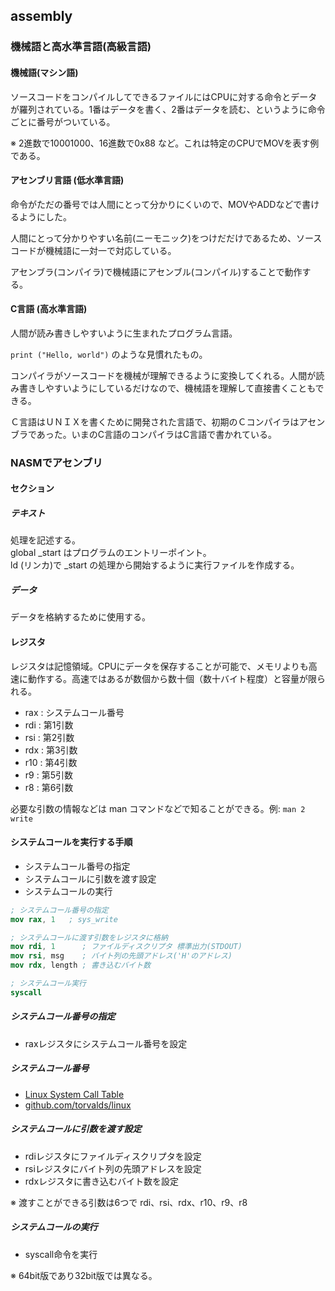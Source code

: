## assembly

### 機械語と高水準言語(高級言語)
#### 機械語(マシン語)
ソースコードをコンパイルしてできるファイルにはCPUに対する命令とデータが羅列されている。1番はデータを書く、2番はデータを読む、というように命令ごとに番号がついている。

※ 2進数で10001000、16進数で0x88 など。これは特定のCPUでMOVを表す例である。

#### アセンブリ言語 (低水準言語)
命令がただの番号では人間にとって分かりにくいので、MOVやADDなどで書けるようにした。

人間にとって分かりやすい名前(ニーモニック)をつけだだけであるため、ソースコードが機械語に一対一で対応している。

アセンブラ(コンパイラ)で機械語にアセンブル(コンパイル)することで動作する。  

#### C言語 (高水準言語)
人間が読み書きしやすいように生まれたプログラム言語。

`print ("Hello, world")` のような見慣れたもの。

コンパイラがソースコードを機械が理解できるように変換してくれる。人間が読み書きしやすいようにしているだけなので、機械語を理解して直接書くこともできる。  

Ｃ言語はＵＮＩＸを書くために開発された言語で、初期のＣコンパイラはアセンブラであった。いまのC言語のコンパイラはC言語で書かれている。  

### NASMでアセンブリ
#### セクション
##### テキスト
処理を記述する。  
global _start はプログラムのエントリーポイント。  
ld (リンカ)で _start の処理から開始するように実行ファイルを作成する。

##### データ
データを格納するために使用する。

#### レジスタ
レジスタは記憶領域。CPUにデータを保存することが可能で、メモリよりも高速に動作する。高速ではあるが数個から数十個（数十バイト程度）と容量が限られる。

- rax : システムコール番号
- rdi : 第1引数
- rsi : 第2引数
- rdx : 第3引数
- r10 : 第4引数
- r9  : 第5引数
- r8  : 第6引数

必要な引数の情報などは man コマンドなどで知ることができる。例: `man 2 write`

#### システムコールを実行する手順
- システムコール番号の指定
- システムコールに引数を渡す設定
- システムコールの実行

``` nasm
; システムコール番号の指定
mov rax, 1   ; sys_write

; システムコールに渡す引数をレジスタに格納
mov rdi, 1      ; ファイルディスクリプタ 標準出力(STDOUT)
mov rsi, msg    ; バイト列の先頭アドレス('H'のアドレス)
mov rdx, length ; 書き込むバイト数

; システムコール実行
syscall

```
##### システムコール番号の指定
- raxレジスタにシステムコール番号を設定

##### システムコール番号
- [Linux System Call Table](http://blog.rchapman.org/posts/Linux_System_Call_Table_for_x86_64/)
- [github.com/torvalds/linux](https://github.com/torvalds/linux/blob/cd6c84d8f0cdc911df435bb075ba22ce3c605b07/arch/x86/entry/syscalls/syscall_64.tbl#L9-L357) 

##### システムコールに引数を渡す設定
- rdiレジスタにファイルディスクリプタを設定
- rsiレジスタにバイト列の先頭アドレスを設定
- rdxレジスタに書き込むバイト数を設定

※ 渡すことができる引数は6つで rdi、rsi、rdx、r10、r9、r8

##### システムコールの実行
- syscall命令を実行

※ 64bit版であり32bit版では異なる。

